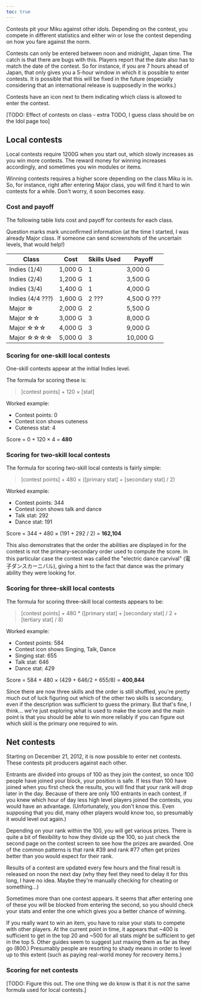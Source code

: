 ```yaml
---
toc: true
---
```


Contests pit your Miku against other idols. Depending on the contest, you compete in different statistics and either win or lose the contest depending on how you fare against the norm.

Contests can only be entered between noon and midnight, Japan time. The catch is that there are bugs with this. Players report that the date also has to match the date of the contest. So for instance, if you are 7 hours ahead of Japan, that only gives you a 5-hour window in which it is possible to enter contests. It is possible that this will be fixed in the future (especially considering that an international release is supposedly in the works.)

Contests have an icon next to them indicating which class is allowed to enter the contest.

[TODO: Effect of contests on class - extra TODO, I guess class should be on the Idol page too]

## Local contests

Local contests require 1200G when you start out, which slowly increases as you win more contests. The reward money for winning increases accordingly, and sometimes you win modules or items.

Winning contests requires a higher score depending on the class Miku is in. So, for instance, right after entering Major class, you will find it hard to win contests for a while. Don't worry, it soon becomes easy.

### Cost and payoff

The following table lists cost and payoff for contests for each class.

Question marks mark unconfirmed information (at the time I started, I was already Major class. If someone can send screenshots of the uncertain levels, that would help!)

| Class             | Cost    | Skills Used | Payoff |
| ----------------- | ------- | ----------- | ------ |
| Indies (1/4)      | 1,000 G |           1 |  3,000 G |
| Indies (2/4)      | 1,200 G |           1 |  3,500 G |
| Indies (3/4)      | 1,400 G |           1 |  4,000 G |
| Indies (4/4 ???)  | 1,600 G |       2 ??? |  4,500 G ??? |
| Major ☆          | 2,000 G |           2 |  5,500 G |
| Major ☆☆        | 3,000 G |           3 |  8,000 G |
| Major ☆☆☆      | 4,000 G |           3 |  9,000 G |
| Major ☆☆☆☆    | 5,000 G |           3 | 10,000 G |

### Scoring for one-skill local contests

One-skill contests appear at the initial Indies level.

The formula for scoring these is:

> [contest points] + 120 × [stat]

Worked example:

- Contest points: 0
- Contest icon shows cuteness
- Cuteness stat: 4

Score = 0 + 120 × 4 = **480**

### Scoring for two-skill local contests

The formula for scoring two-skill local contests is fairly simple:

> [contest points] + 480 × ([primary stat] + [secondary stat] / 2)

Worked example:

- Contest points: 344
- Contest icon shows talk and dance
- Talk stat: 292
- Dance stat: 191

Score = 344 + 480 × (191 + 292 / 2) = **162,104**

This also demonstrates that the order the abilities are displayed in for the contest is not the primary-secondary order used to compute the score. In this particular case the contest was called the "electric dance carvival" (電子ダンスカーニバル), giving a hint to the fact that dance was the primary ability they were looking for.

### Scoring for three-skill local contests

The formula for scoring three-skill local contests appears to be:

> [contest points] + 480 * ([primary stat] + [secondary stat] / 2 + [tertiary stat] / 8)

Worked example:

- Contest points: 584
- Contest icon shows Singing, Talk, Dance
- Singing stat: 655
- Talk stat: 646
- Dance stat: 429

Score = 584 + 480 × (429 + 646/2 + 655/8) = **400,844**

Since there are now three skills and the order is still shuffled, you're pretty much out of luck figuring out which of the other two skills is secondary, even if the description was sufficient to guess the primary. But that's fine, I think... we're just exploring what is used to make the score and the main point is that you should be able to win more reliably if you can figure out which skill is the primary one required to win.

## Net contests

Starting on December 21, 2012, it is now possible to enter net contests. These contests pit producers against each other.

Entrants are divided into groups of 100 as they join the contest, so once 100 people have joined your block, your position is safe. If less than 100 have joined when you first check the results, you will find that your rank will drop later in the day. Because of there are only 100 entrants in each contest, if you knew which hour of day less high level players joined the contests, you would have an advantage. (Unfortunately, you don't know this. Even supposing that you did, many other players would know too, so presumably it would level out again.)

Depending on your rank within the 100, you will get various prizes. There is quite a bit of flexibility to how they divide up the 100, so just check the second page on the contest screen to see how the prizes are awarded. One of the common patterns is that rank #39 and rank #77 often get prizes better than you would expect for their rank.

Results of a contest are updated every few hours and the final result is released on noon the next day (why they feel they need to delay it for this long, I have no idea. Maybe they're manually checking for cheating or something...)

Sometimes more than one contest appears. It seems that after entering one of these you will be blocked from entering the second, so you should check your stats and enter the one which gives you a better chance of winning.

If you really want to win an item, you have to raise your stats to compete with other players. At the current point in time, it appears that ~400 is sufficient to get in the top 20 and ~500 for all stats _might_ be sufficient to get in the top 5. Other guides seem to suggest just maxing them as far as they go (800.) Presumably people are resorting to shady means in order to level up to this extent (such as paying real-world money for recovery items.)

### Scoring for net contests

[TODO: Figure this out. The one thing we do know is that it is _not_ the same formula used for local contests.]


